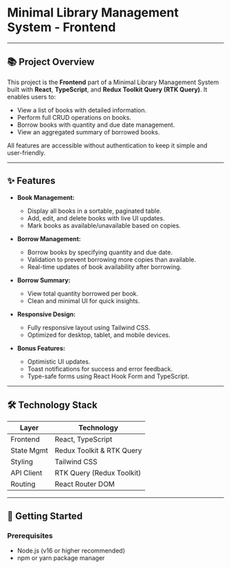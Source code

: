 # Minimal Library Management System - Frontend


---

## 📚 Project Overview

This project is the **Frontend** part of a Minimal Library Management System built with **React**, **TypeScript**, and **Redux Toolkit Query (RTK Query)**. It enables users to:

- View a list of books with detailed information.
- Perform full CRUD operations on books.
- Borrow books with quantity and due date management.
- View an aggregated summary of borrowed books.

All features are accessible without authentication to keep it simple and user-friendly.

---

## ✨ Features

- **Book Management:**
  - Display all books in a sortable, paginated table.
  - Add, edit, and delete books with live UI updates.
  - Mark books as available/unavailable based on copies.

- **Borrow Management:**
  - Borrow books by specifying quantity and due date.
  - Validation to prevent borrowing more copies than available.
  - Real-time updates of book availability after borrowing.

- **Borrow Summary:**
  - View total quantity borrowed per book.
  - Clean and minimal UI for quick insights.

- **Responsive Design:**
  - Fully responsive layout using Tailwind CSS.
  - Optimized for desktop, tablet, and mobile devices.

- **Bonus Features:**
  - Optimistic UI updates.
  - Toast notifications for success and error feedback.
  - Type-safe forms using React Hook Form and TypeScript.

---

## 🛠️ Technology Stack

| Layer         | Technology                    |
| ------------- | -----------------------------|
| Frontend      | React, TypeScript             |
| State Mgmt    | Redux Toolkit & RTK Query     |
| Styling       | Tailwind CSS                  |
| API Client    | RTK Query (Redux Toolkit)     |
| Routing       | React Router DOM              |

---

## 🚀 Getting Started

### Prerequisites

- Node.js (v16 or higher recommended)
- npm or yarn package manager



